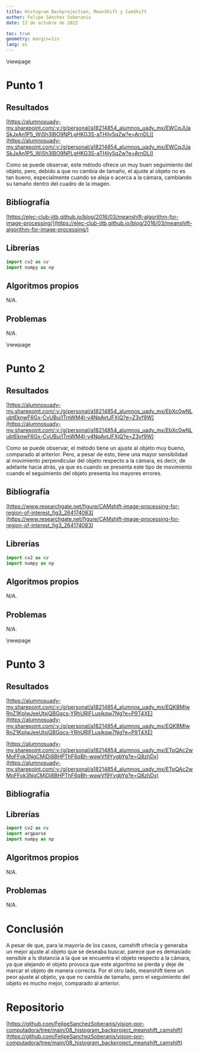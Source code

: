 ```yaml
---
title: Histogram Backprojection, MeanShift y CamShift
author: Felipe Sánchez Soberanis
date: 13 de octubre de 2022

toc: true
geometry: margin=1in
lang: es
---
```


\newpage
# Punto 1
## Resultados

[https://alumnosuady-my.sharepoint.com/:v:/g/personal/a18214854_alumnos_uady_mx/EWCqJUaSkJxAn1P5_WiSh3IBO9NPLgHKG3S-aTHjIy5qZw?e=ArnDLI](https://alumnosuady-my.sharepoint.com/:v:/g/personal/a18214854_alumnos_uady_mx/EWCqJUaSkJxAn1P5_WiSh3IBO9NPLgHKG3S-aTHjIy5qZw?e=ArnDLI)

Como se puede observar, este método ofrece un muy buen seguimiento del objeto, pero, debido a que no cambia de tamaño, el ajuste al objeto no es tan bueno, especialmente cuando se aleja o acerca a la cámara, cambiando su tamaño dentro del cuadro de la imagen.

## Bibliografía

[https://elec-club-iitb.github.io/blog/2016/03/meanshift-algorithm-for-image-processing/](https://elec-club-iitb.github.io/blog/2016/03/meanshift-algorithm-for-image-processing/)

## Librerías

```python
import cv2 as cv
import numpy as np
```

## Algoritmos propios

N/A.

## Problemas

N/A.

\newpage
# Punto 2
## Resultados

[https://alumnosuady-my.sharepoint.com/:v:/g/personal/a18214854_alumnos_uady_mx/EbXc0wNLubtEknwF6Gx-CvUBui1TmWM4I-v4NpAvtJFXjQ?e=Z3vf9W](https://alumnosuady-my.sharepoint.com/:v:/g/personal/a18214854_alumnos_uady_mx/EbXc0wNLubtEknwF6Gx-CvUBui1TmWM4I-v4NpAvtJFXjQ?e=Z3vf9W)

Como se puede observar, el método tiene un ajuste al objeto muy bueno, comparado al anterior. Pero, a pesar de esto, tiene una mayor sensibilidad al movimiento perpendicular del objeto respecto a la cámara, es decir, de adelante hacia atrás, ya que es cuando se presenta este tipo de movimiento cuando el seguimiento del objeto presenta los mayores errores.

## Bibliografía

[https://www.researchgate.net/figure/CAMshift-image-processing-for-region-of-interest_fig3_264174083](https://www.researchgate.net/figure/CAMshift-image-processing-for-region-of-interest_fig3_264174083)

## Librerías

```python
import cv2 as cv
import numpy as np
```

## Algoritmos propios

N/A.

## Problemas

N/A.

\newpage
# Punto 3
## Resultados

[https://alumnosuady-my.sharepoint.com/:v:/g/personal/a18214854_alumnos_uady_mx/EQKBMlwRnZ1KplwJeeUtsjQBGqcs-YRhURIFLusjkqw7Ng?e=P9T4XE](https://alumnosuady-my.sharepoint.com/:v:/g/personal/a18214854_alumnos_uady_mx/EQKBMlwRnZ1KplwJeeUtsjQBGqcs-YRhURIFLusjkqw7Ng?e=P9T4XE)

[https://alumnosuady-my.sharepoint.com/:v:/g/personal/a18214854_alumnos_uady_mx/ETpQAc2wMoFFok3NgCMjDi8BHPThF6qBh-wqwVf9YvgbYg?e=Q8zhDx](https://alumnosuady-my.sharepoint.com/:v:/g/personal/a18214854_alumnos_uady_mx/ETpQAc2wMoFFok3NgCMjDi8BHPThF6qBh-wqwVf9YvgbYg?e=Q8zhDx)

## Bibliografía
## Librerías

```python
import cv2 as cv
import argparse
import numpy as np
```

## Algoritmos propios

N/A.

## Problemas

N/A.

# Conclusión

A pesar de que, para la mayoría de los casos, camshift ofrecía y generaba un mejor ajuste al objeto que se deseaba buscar, parece que es demasiado sensible a ls distancia a la que se encuentra el objeto respecto a la cámara, ya que alejando el objeto provoca que este algoritmo se pierda y deje de marcar el objeto de manera correcta. Por el otro lado, meanshift tiene un peor ajuste al objeto, ya que no cambia de tamaño, pero el seguimiento del objeto es mucho mejor, comparado al anterior.

# Repositorio

[https://github.com/FelipeSanchezSoberanis/vision-por-computadora/tree/main/08_histogram_backproject_meanshift_camshift](https://github.com/FelipeSanchezSoberanis/vision-por-computadora/tree/main/08_histogram_backproject_meanshift_camshift)

